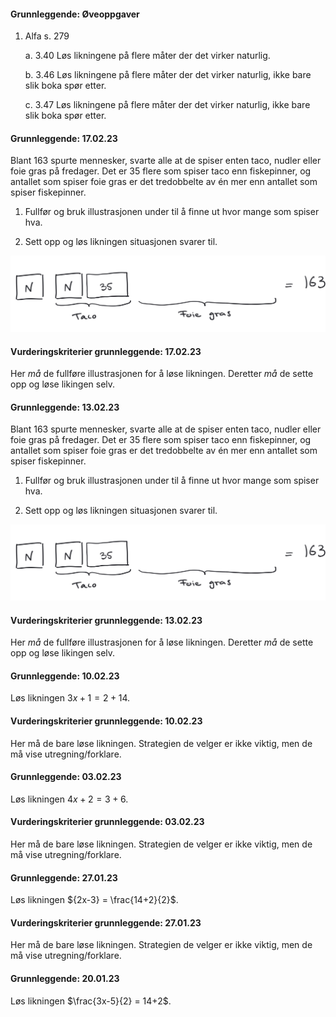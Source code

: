 #### Grunnleggende:  Øveoppgaver

1. Alfa s. 279

    a.  3.40 Løs likningene på flere måter der det virker naturlig.

    b.  3.46 Løs likningene på flere måter der det virker naturlig, ikke bare slik boka spør etter.

    c.  3.47 Løs likningene på flere måter der det virker naturlig, ikke bare slik boka spør etter.

#### Grunnleggende:  17.02.23

Blant $163$ spurte mennesker, svarte alle at de spiser enten taco, nudler eller foie gras på fredager. Det er $35$ flere som spiser taco enn fiskepinner, og antallet som spiser foie gras er det tredobbelte av én mer enn antallet som spiser fiskepinner.

1. Fullfør og bruk illustrasjonen under til å finne ut hvor mange som spiser hva.

2. Sett opp og løs likningen situasjonen svarer til.

![](https://raw.githubusercontent.com/Andremartiny/MA-173/main/img/2023-03-24-15-18-57.png)

#### Vurderingskriterier grunnleggende:  17.02.23

Her *må* de fullføre illustrasjonen for å løse likningen. Deretter *må* de sette opp og løse likingen selv.

#### Grunnleggende:  13.02.23

Blant $163$ spurte mennesker, svarte alle at de spiser enten taco, nudler eller foie gras på fredager. Det er $35$ flere som spiser taco enn fiskepinner, og antallet som spiser foie gras er det tredobbelte av én mer enn antallet som spiser fiskepinner.

1. Fullfør og bruk illustrasjonen under til å finne ut hvor mange som spiser hva.

2. Sett opp og løs likningen situasjonen svarer til.

![](https://raw.githubusercontent.com/Andremartiny/MA-173/main/img/2023-03-24-15-14-26.png)

#### Vurderingskriterier grunnleggende:  13.02.23

Her *må* de fullføre illustrasjonen for å løse likningen. Deretter *må* de sette opp og løse likingen selv.

#### Grunnleggende:  10.02.23

Løs likningen ${3x+1} = 2+14$.

#### Vurderingskriterier grunnleggende:  10.02.23

Her må de bare løse likningen. Strategien de velger er ikke viktig, men de må vise utregning/forklare.

#### Grunnleggende:  03.02.23

Løs likningen ${4x+2} = 3+6$.

#### Vurderingskriterier grunnleggende:  03.02.23

Her må de bare løse likningen. Strategien de velger er ikke viktig, men de må vise utregning/forklare.

#### Grunnleggende:  27.01.23

Løs likningen ${2x-3} = \frac{14+2}{2}$.

#### Vurderingskriterier grunnleggende:  27.01.23

Her må de bare løse likningen. Strategien de velger er ikke viktig, men de må vise utregning/forklare.

#### Grunnleggende:  20.01.23

Løs likningen $\frac{3x-5}{2} = 14+2$.

